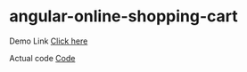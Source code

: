 # angular-online-shopping-cart

Demo Link [Click here](https://angular-1ycpok.stackblitz.io/signIn)

Actual code [Code](https://stackblitz.com/edit/angular-1ycpok?file=app%2Fsign-in%2Fsign-in.component.html)
